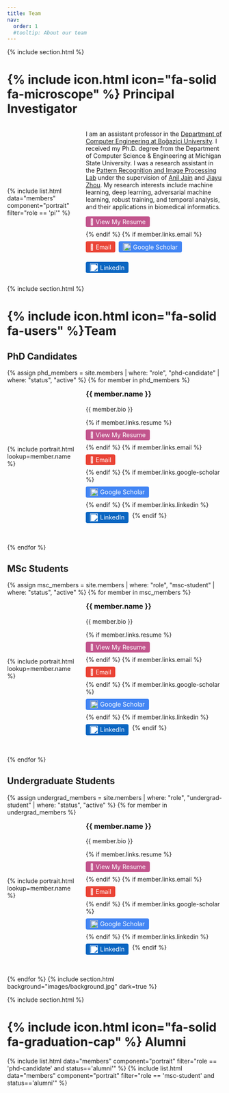 ```yaml
---
title: Team
nav:
  order: 1
  #tooltip: About our team
---
```


{% include section.html %}

# {% include icon.html icon="fa-solid fa-microscope" %} Principal Investigator

<div style="display: grid; grid-template-columns: 1fr 2fr; gap: 1.5rem; align-items: center;">
  <div>
    {% include list.html data="members" component="portrait" filter="role == 'pi'" %}
  </div>
  <div>
    <p>
    I am an assistant professor in the 
      <a href="https://cmpe.bogazici.edu.tr/" target="_blank" rel="noopener noreferrer">Department of Computer Engineering at Boğaziçi University</a>.
      I received my Ph.D. degree from the Department of Computer Science & Engineering at Michigan State University. 
      I was a research assistant in the <a href="http://biometrics.cse.msu.edu/" target="_blank" rel="noopener noreferrer">Pattern Recognition and Image Processing Lab</a> under the supervision of 
      <a href="https://www.cse.msu.edu/~jain/" target="_blank" rel="noopener noreferrer">Anil Jain</a> and 
      <a href="https://jiayuzhou.github.io/" target="_blank" rel="noopener noreferrer">Jiayu Zhou</a>. 
      My research interests include machine learning, deep learning, adversarial machine learning, robust training, and temporal analysis, and their applications in biomedical informatics.

  </p>

<div style="display: flex; gap: 0.5rem; flex-wrap: wrap; margin-top: 0.5rem;">
  <a href="/files/resume_inci_baytas.pdf" target="_blank" rel="noopener noreferrer"
     style="display: inline-block; padding: 0.25rem 0.6rem; font-size: 0.9rem; background-color: #c2558d; color: white; border-radius: 4px; text-decoration: none;">
    📄 View My Resume
  </a>
  </a>
      {% endif %}
      {% if member.links.email %}
      <a href="mailto:inci.baytas@bogazici.edu.tr" 
         style="display: inline-flex; align-items: center; padding: 0.25rem 0.6rem; font-size: 0.9rem; background-color: #EA4335; color: white; border-radius: 4px; text-decoration: none;">
        📧 Email
      </a>
      <a href="https://scholar.google.com/citations?user=ELxSraIAAAAJ&hl=en" 
         target="_blank" rel="noopener noreferrer"
         style="display: inline-flex; align-items: center; padding: 0.25rem 0.6rem; font-size: 0.9rem; background-color: #4285F4; color: white; border-radius: 4px; text-decoration: none;">
        <img src="https://cdn.jsdelivr.net/gh/simple-icons/simple-icons/icons/googlescholar.svg" 
             alt="Google Scholar" width="18" style="vertical-align: middle; margin-right: 6px;">
        Google Scholar
      </a>

  <a href="https://www.linkedin.com/in/inci-m-baytas-00994a22/"
         target="_blank" rel="noopener noreferrer"
         style="display: inline-flex; align-items: center; padding: 0.25rem 0.6rem; font-size: 0.9rem; background-color: #0A66C2; color: white; border-radius: 4px; text-decoration: none;">
        <img src="https://cdn.jsdelivr.net/gh/simple-icons/simple-icons/icons/linkedin.svg"
             alt="LinkedIn" width="18" style="vertical-align: middle; margin-right: 6px; filter: brightness(0) invert(1);">
        LinkedIn
      </a>
  </div>
    
  </div>
</div>






{% include section.html %}

# {% include icon.html icon="fa-solid fa-users" %}Team

## PhD Candidates

{% assign phd_members = site.members | where: "role", "phd-candidate" | where: "status", "active" %}
{% for member in phd_members %}
<div style="display: grid; grid-template-columns: 1fr 2fr; gap: 1.5rem; align-items: center; margin-bottom: 3rem;">
  <div>
    {% include portrait.html lookup=member.name %}
  </div>
  <div>
    <h3 style="margin-top: 0;">{{ member.name }}</h3>
    <p>
      {{ member.bio }} 
    </p>
    <div style="display: flex; gap: 0.5rem; flex-wrap: wrap; margin-top: 0.5rem;">
      {% if member.links.resume %}
      <a href="{{ member.links.resume }}" target="_blank" rel="noopener noreferrer"
         style="display: inline-block; padding: 0.25rem 0.6rem; font-size: 0.9rem; background-color: #c2558d; color: white; border-radius: 4px; text-decoration: none;">
        📄 View My Resume
      </a>
      {% endif %}
      {% if member.links.email %}
      <a href="mailto:{{ member.links.email }}" 
         style="display: inline-flex; align-items: center; padding: 0.25rem 0.6rem; font-size: 0.9rem; background-color: #EA4335; color: white; border-radius: 4px; text-decoration: none;">
        📧 Email
      </a>
      {% endif %}
      {% if member.links.google-scholar %}
      <a href="{{ member.links.google-scholar }}" 
         target="_blank" rel="noopener noreferrer"
         style="display: inline-flex; align-items: center; padding: 0.25rem 0.6rem; font-size: 0.9rem; background-color: #4285F4; color: white; border-radius: 4px; text-decoration: none;">
        <img src="https://cdn.jsdelivr.net/gh/simple-icons/simple-icons/icons/googlescholar.svg" 
             alt="Google Scholar" width="18" style="vertical-align: middle; margin-right: 6px;">
        Google Scholar
      </a>
      {% endif %}
      {% if member.links.linkedin %}
      <a href="{{ member.links.linkedin }}"
         target="_blank" rel="noopener noreferrer"
         style="display: inline-flex; align-items: center; padding: 0.25rem 0.6rem; font-size: 0.9rem; background-color: #0A66C2; color: white; border-radius: 4px; text-decoration: none;">
        <img src="https://cdn.jsdelivr.net/gh/simple-icons/simple-icons/icons/linkedin.svg"
             alt="LinkedIn" width="18" style="vertical-align: middle; margin-right: 6px; filter: brightness(0) invert(1);">
        LinkedIn
      </a>
      {% endif %}
    </div>
  </div>
</div>
{% endfor %}

## MSc Students

{% assign msc_members = site.members | where: "role", "msc-student" | where: "status", "active" %}
{% for member in msc_members %}
<div style="display: grid; grid-template-columns: 1fr 2fr; gap: 1.5rem; align-items: center; margin-bottom: 3rem;">
  <div>
    {% include portrait.html lookup=member.name %}
  </div>
  <div>
    <h3 style="margin-top: 0;">{{ member.name }}</h3>
    <p>
      {{ member.bio }} 
    </p>
    <div style="display: flex; gap: 0.5rem; flex-wrap: wrap; margin-top: 0.5rem;">
      {% if member.links.resume %}
      <a href="{{ member.links.resume }}" target="_blank" rel="noopener noreferrer"
         style="display: inline-block; padding: 0.25rem 0.6rem; font-size: 0.9rem; background-color: #c2558d; color: white; border-radius: 4px; text-decoration: none;">
        📄 View My Resume
      </a>
      {% endif %}
      {% if member.links.email %}
      <a href="mailto:{{ member.links.email }}" 
         style="display: inline-flex; align-items: center; padding: 0.25rem 0.6rem; font-size: 0.9rem; background-color: #EA4335; color: white; border-radius: 4px; text-decoration: none;">
        📧 Email
      </a>
      {% endif %}
      {% if member.links.google-scholar %}
      <a href="{{ member.links.google-scholar }}" 
         target="_blank" rel="noopener noreferrer"
         style="display: inline-flex; align-items: center; padding: 0.25rem 0.6rem; font-size: 0.9rem; background-color: #4285F4; color: white; border-radius: 4px; text-decoration: none;">
        <img src="https://cdn.jsdelivr.net/gh/simple-icons/simple-icons/icons/googlescholar.svg" 
             alt="Google Scholar" width="18" style="vertical-align: middle; margin-right: 6px;">
        Google Scholar
      </a>
      {% endif %}
      {% if member.links.linkedin %}
      <a href="{{ member.links.linkedin }}"
         target="_blank" rel="noopener noreferrer"
         style="display: inline-flex; align-items: center; padding: 0.25rem 0.6rem; font-size: 0.9rem; background-color: #0A66C2; color: white; border-radius: 4px; text-decoration: none;">
        <img src="https://cdn.jsdelivr.net/gh/simple-icons/simple-icons/icons/linkedin.svg"
             alt="LinkedIn" width="18" style="vertical-align: middle; margin-right: 6px; filter: brightness(0) invert(1);">
        LinkedIn
      </a>
      {% endif %}
    </div>
  </div>
</div>
{% endfor %}

## Undergraduate Students

{% assign undergrad_members = site.members | where: "role", "undergrad-student" | where: "status", "active" %}
{% for member in undergrad_members %}
<div style="display: grid; grid-template-columns: 1fr 2fr; gap: 1.5rem; align-items: center; margin-bottom: 3rem;">
  <div>
    {% include portrait.html lookup=member.name %}
  </div>
  <div>
    <h3 style="margin-top: 0;">{{ member.name }}</h3>
    <p>
      {{ member.bio }} 
    </p>
    <div style="display: flex; gap: 0.5rem; flex-wrap: wrap; margin-top: 0.5rem;">
      {% if member.links.resume %}
      <a href="{{ member.links.resume }}" target="_blank" rel="noopener noreferrer"
         style="display: inline-block; padding: 0.25rem 0.6rem; font-size: 0.9rem; background-color: #c2558d; color: white; border-radius: 4px; text-decoration: none;">
        📄 View My Resume
      </a>
      {% endif %}
      {% if member.links.email %}
      <a href="mailto:{{ member.links.email }}" 
         style="display: inline-flex; align-items: center; padding: 0.25rem 0.6rem; font-size: 0.9rem; background-color: #EA4335; color: white; border-radius: 4px; text-decoration: none;">
        📧 Email
      </a>
      {% endif %}
      {% if member.links.google-scholar %}
      <a href="{{ member.links.google-scholar }}" 
         target="_blank" rel="noopener noreferrer"
         style="display: inline-flex; align-items: center; padding: 0.25rem 0.6rem; font-size: 0.9rem; background-color: #4285F4; color: white; border-radius: 4px; text-decoration: none;">
        <img src="https://cdn.jsdelivr.net/gh/simple-icons/simple-icons/icons/googlescholar.svg" 
             alt="Google Scholar" width="18" style="vertical-align: middle; margin-right: 6px;">
        Google Scholar
      </a>
      {% endif %}
      {% if member.links.linkedin %}
      <a href="{{ member.links.linkedin }}"
         target="_blank" rel="noopener noreferrer"
         style="display: inline-flex; align-items: center; padding: 0.25rem 0.6rem; font-size: 0.9rem; background-color: #0A66C2; color: white; border-radius: 4px; text-decoration: none;">
        <img src="https://cdn.jsdelivr.net/gh/simple-icons/simple-icons/icons/linkedin.svg"
             alt="LinkedIn" width="18" style="vertical-align: middle; margin-right: 6px; filter: brightness(0) invert(1);">
        LinkedIn
      </a>
      {% endif %}
    </div>
  </div>
</div>
{% endfor %}
{% include section.html background="images/background.jpg" dark=true %}

{% include section.html %}

# {% include icon.html icon="fa-solid fa-graduation-cap" %} Alumni 
{% include list.html data="members" component="portrait" filter="role == 'phd-candidate' and status=='alumni'" %}
{% include list.html data="members" component="portrait" filter="role == 'msc-student' and status=='alumni'" %}



